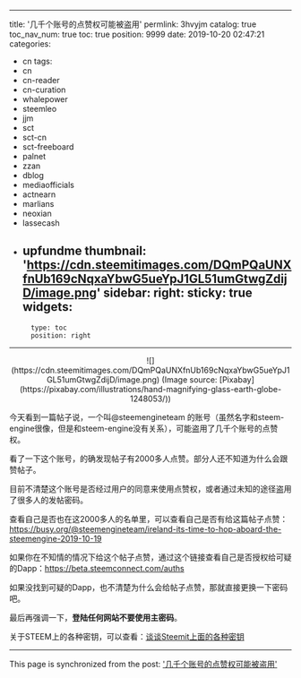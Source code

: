 
---
title: '几千个账号的点赞权可能被盗用'
permlink: 3hvyjm
catalog: true
toc_nav_num: true
toc: true
position: 9999
date: 2019-10-20 02:47:21
categories:
- cn
tags:
- cn
- cn-reader
- cn-curation
- whalepower
- steemleo
- jjm
- sct
- sct-cn
- sct-freeboard
- palnet
- zzan
- dblog
- mediaofficials
- actnearn
- marlians
- neoxian
- lassecash
- upfundme
thumbnail: 'https://cdn.steemitimages.com/DQmPQaUNXfnUb169cNqxaYbwG5ueYpJ1GL51umGtwgZdijD/image.png'
sidebar:
    right:
        sticky: true
widgets:
    -
        type: toc
        position: right
---


<center>![](https://cdn.steemitimages.com/DQmPQaUNXfnUb169cNqxaYbwG5ueYpJ1GL51umGtwgZdijD/image.png)
(Image source: [Pixabay](https://pixabay.com/illustrations/hand-magnifying-glass-earth-globe-1248053/))
</center>

今天看到一篇帖子说，一个叫@steemengineteam 的账号（虽然名字和steem-engine很像，但是和steem-engine没有关系），可能盗用了几千个账号的点赞权。

看了一下这个账号，的确发现帖子有2000多人点赞。部分人还不知道为什么会跟赞帖子。

目前不清楚这个账号是否经过用户的同意来使用点赞权，或者通过未知的途径盗用了很多人的发帖密码。

查看自己是否也在这2000多人的名单里，可以查看自己是否有给这篇帖子点赞：https://busy.org/@steemengineteam/ireland-its-time-to-hop-aboard-the-steemengine-2019-10-19

如果你在不知情的情况下给这个帖子点赞，通过这个链接查看自己是否授权给可疑的Dapp：https://beta.steemconnect.com/auths

如果没找到可疑的Dapp，也不清楚为什么会给帖子点赞，那就直接更换一下密码吧。

最后再强调一下，**登陆任何网站不要使用主密码**。

关于STEEM上的各种密钥，可以查看：[谈谈Steemit上面的各种密钥](https://www.steemcn.org/cn/@ericet/67rpfa-steemit)

- - -

This page is synchronized from the post: ['几千个账号的点赞权可能被盗用'](https://steemit.com/@ericet/3hvyjm)
